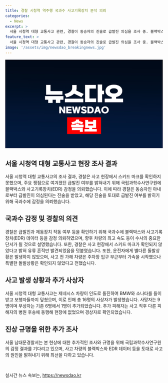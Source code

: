 ```yaml
---
title: 경찰 시청역 역주행 국과수 사고기록장치 분석 의뢰
categories:
  - News
excerpt: >
  서울 시청역 대형 교통사고 관련, 경찰이 동승자의 진술로 급발진 의심을 조사 중. 블랙박스와 EDR 감정을 의뢰하여 사고 원인을 확인할 예정이나 스키드 마크는 발견되지 않았음. 운전자는 돌발상황 없이 주차장 출구부터 가속했으며 사상자는 16명, 부상자 1명 추가 확인됨. 9명 사망, 추가 부상자는 사고 후 병원 이송 중 경상 부상을 입음. 
feature_text: >
  서울 시청역 대형 교통사고 관련, 경찰이 동승자의 진술로 급발진 의심을 조사 중. 블랙박스와 EDR 감정을 의뢰하여 사고 원인을 확인할 예정이나 스키드 마크는 발견되지 않았음. 운전자는 돌발상황 없이 주차장 출구부터 가속했으며 사상자는 16명, 부상자 1명 추가 확인됨. 9명 사망, 추가 부상자는 사고 후 병원 이송 중 경상 부상을 입음. 
image: '/assets/img/newsdao_breakingnews.jpg'
---
```


<p><img src="/assets/img/newsdao_breakingnews.jpg" alt="ranknews 속보" /></p>

<h2 data-ke-size="size26">서울 시청역 대형 교통사고 현장 조사 결과</h2>

<p data-ke-size="size16">서울 시청역 대형 교통사고의 조사 결과, 경찰은 사고 현장에서 스키드 마크를 확인하지 못했으며, 주요 쟁점으로 여겨졌던 급발진 여부를 밝혀내기 위해 국립과학수사연구원에 블랙박스와 사고기록장치(EDR) 감정을 의뢰했습니다. 이에 따라 경찰은 동승자인 아내로부터 급발진이 의심된다는 진술을 받았고, 해당 진술을 토대로 급발진 여부를 밝히기 위해 국과수에 감정을 의뢰했습니다.</p>

<h2 data-ke-size="size26">국과수 감정 및 경찰의 의견</h2>

<p data-ke-size="size16">경찰은 급발진과 제동장치 작동 여부 등을 확인하기 위해 국과수에 블랙박스와 사고기록장치(EDR) 데이터 등을 감정 의뢰하였으며, 향후 차량의 최고 속도 등이 수사의 중요한 단서가 될 것으로 설명했습니다. 또한, 경찰은 사고 현장에서 스키드 마크가 확인되지 않았다고 밝혀 유류 흔적만 발견되었음을 덧붙였습니다. 또한, 운전자에게 별다른 돌발상황은 발생하지 않았으며, 사고 전 가해 차량은 주차장 입구 부근부터 가속을 시작했으나 특별한 돌발상황은 확인되지 않았다고 전했습니다.</p>

<h2 data-ke-size="size26">사고 발생 상황과 추가 사상자</h2>

<p data-ke-size="size16">서울 시청역 대형 교통사고는 제네시스 차량이 인도로 돌진하여 BMW와 소나타를 들이받고 보행자들까지 덮쳤으며, 이로 인해 총 16명의 사상자가 발생했습니다. 사망자는 9명이며 부상자는 기존 6명에서 1명이 추가되었습니다. 추가 피해자는 사고 직후 다른 피해자의 병원 후송에 동행해 현장에 없었으며 경상자로 확인되었습니다.</p>

<h2 data-ke-size="size26">진상 규명을 위한 추가 조사</h2>

<p data-ke-size="size16">서울 남대문경찰서는 본 현상에 대한 추가적인 조사와 규명을 위해 국립과학수사연구원의 감정 결과를 기다리고 있으며, 사고 차량의 블랙박스와 EDR 데이터 등을 토대로 사고의 원인을 밝혀내기 위해 최선을 다하고 있습니다.</p>

<p data-ke-size="size16">&nbsp;</p>
실시간 뉴스 속보는, <a href="https://newsdao.kr" rel="dofollow">https://newsdao.kr</a>



